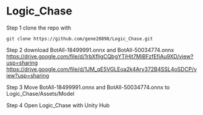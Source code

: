 # Logic_Chase

Step 1 clone the repo with 
```
git clone https://github.com/gene20898/Logic_Chase.git
```

Step 2 download BotAll-18499991.onnx and BotAll-50034774.onnx
https://drive.google.com/file/d/1rbXfligCQbgYTjHjt7MiBFzfEfiAu9XD/view?usp=sharing
https://drive.google.com/file/d/1JM_qE5VGLEoa2k4Ary372B4SSL4oSDCP/view?usp=sharing

Step 3 Move BotAll-18499991.onnx and BotAll-50034774.onnx to Logic_Chase/Assets/Model

Step 4 Open Logic_Chase with Unity Hub

